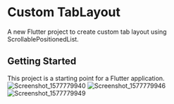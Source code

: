 # Custom TabLayout

A new Flutter project to create custom tab layout using ScrollablePositionedList.

## Getting Started

This project is a starting point for a Flutter application.
![Screenshot_1577779940](https://user-images.githubusercontent.com/30828060/71614746-9cfad700-2bd3-11ea-8d59-111f26e77b92.png)
![Screenshot_1577779946](https://user-images.githubusercontent.com/30828060/71614748-9f5d3100-2bd3-11ea-8b5d-9dcc33561c33.png)
![Screenshot_1577779949](https://user-images.githubusercontent.com/30828060/71614750-a2582180-2bd3-11ea-956b-fb035540cd38.png)

